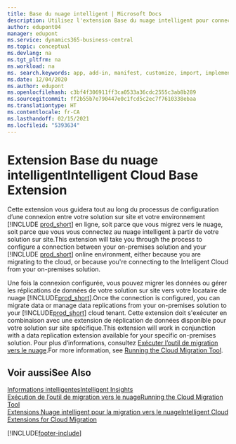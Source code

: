 ```yaml
---
title: Base du nuage intelligent | Microsoft Docs
description: Utilisez l'extension Base du nuage intelligent pour connecter votre solution sur site à Business Central en ligne.
author: edupont04
manager: edupont
ms.service: dynamics365-business-central
ms.topic: conceptual
ms.devlang: na
ms.tgt_pltfrm: na
ms.workload: na
ms. search.keywords: app, add-in, manifest, customize, import, implement
ms.date: 12/04/2020
ms.author: edupont
ms.openlocfilehash: c3bf4f306911ff3ca0533a36cdc2555c3ab8b289
ms.sourcegitcommit: ff2b55b7e790447e0c1fcd5c2ec7f7610338ebaa
ms.translationtype: HT
ms.contentlocale: fr-CA
ms.lasthandoff: 02/15/2021
ms.locfileid: "5393634"
---
```

# <a name="intelligent-cloud-base-extension"></a><span data-ttu-id="c1fb7-103">Extension Base du nuage intelligent</span><span class="sxs-lookup"><span data-stu-id="c1fb7-103">Intelligent Cloud Base Extension</span></span>

<span data-ttu-id="c1fb7-104">Cette extension vous guidera tout au long du processus de configuration d’une connexion entre votre solution sur site et votre environnement [!INCLUDE [prod_short](includes/prod_short.md)] en ligne, soit parce que vous migrez vers le nuage, soit parce que vous vous connectez au nuage intelligent à partir de votre solution sur site.</span><span class="sxs-lookup"><span data-stu-id="c1fb7-104">This extension will take you through the process to configure a connection between your on-premises solution and your [!INCLUDE [prod_short](includes/prod_short.md)] online environment, either because you are migrating to the cloud, or because you're connecting to the Intelligent Cloud from your on-premises solution.</span></span>  

<span data-ttu-id="c1fb7-105">Une fois la connexion configurée, vous pouvez migrer les données ou gérer les réplications de données de votre solution sur site vers votre locataire de nuage [!INCLUDE[prod_short](includes/prod_short.md)].</span><span class="sxs-lookup"><span data-stu-id="c1fb7-105">Once the connection is configured, you can migrate data or manage data replications from your on-premises solution to your [!INCLUDE[prod_short](includes/prod_short.md)] cloud tenant.</span></span> <span data-ttu-id="c1fb7-106">Cette extension doit s'exécuter en combinaison avec une extension de réplication de données disponible pour votre solution sur site spécifique.</span><span class="sxs-lookup"><span data-stu-id="c1fb7-106">This extension will work in conjunction with a data replication extension available for your specific on-premises solution.</span></span> <span data-ttu-id="c1fb7-107">Pour plus d’informations, consultez [Exécuter l’outil de migration vers le nuage](/dynamics365/business-central/dev-itpro/administration/migration-tool).</span><span class="sxs-lookup"><span data-stu-id="c1fb7-107">For more information, see [Running the Cloud Migration Tool](/dynamics365/business-central/dev-itpro/administration/migration-tool).</span></span>  

## <a name="see-also"></a><span data-ttu-id="c1fb7-108">Voir aussi</span><span class="sxs-lookup"><span data-stu-id="c1fb7-108">See Also</span></span>

[<span data-ttu-id="c1fb7-109">Informations intelligentes</span><span class="sxs-lookup"><span data-stu-id="c1fb7-109">Intelligent Insights</span></span>](about-intelligent-cloud.md)  
[<span data-ttu-id="c1fb7-110">Exécution de l’outil de migration vers le nuage</span><span class="sxs-lookup"><span data-stu-id="c1fb7-110">Running the Cloud Migration Tool</span></span>](/dynamics365/business-central/dev-itpro/administration/migration-tool)  
[<span data-ttu-id="c1fb7-111">Extensions Nuage intelligent pour la migration vers le nuage</span><span class="sxs-lookup"><span data-stu-id="c1fb7-111">Intelligent Cloud Extensions for Cloud Migration</span></span>](ui-extensions-data-replication.md)  


[!INCLUDE[footer-include](includes/footer-banner.md)]